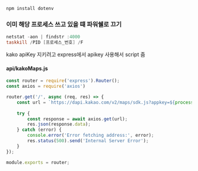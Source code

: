 ```
npm install dotenv
```


### 이미 해당 프로세스 쓰고 있을 떄 파워쉘로 끄기
```powershell
netstat -aon | findstr :4000
taskkill /PID [프로세스_번호] /F
```

kako apiKey 지키려고 express에서 apikey 사용해서 script 줌
#### api/kakoMaps.js
```js
const router = require('express').Router();
const axios = require('axios')

router.get('/', async (req, res) => {
    const url = `https://dapi.kakao.com/v2/maps/sdk.js?appkey=${process.env.KAKAO_API_KEY}&libraries=services,clusterer`;
    
    try {
        const response = await axios.get(url);
        res.json(response.data);
    } catch (error) {
        console.error('Error fetching address:', error);
        res.status(500).send('Internal Server Error');
    }
});

module.exports = router;
```